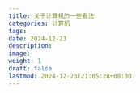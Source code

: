 ```yaml
---
title: 关于计算机的一些看法
categories: 计算机
tags: 
date: 2024-12-23
description: 
image: 
weight: 1
draft: false
lastmod: 2024-12-23T21:05:28+08:00
---
```

